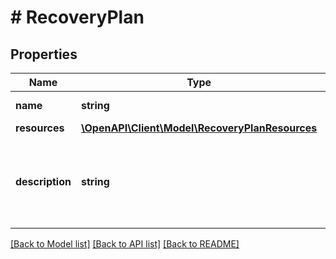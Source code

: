 # # RecoveryPlan

## Properties

Name | Type | Description | Notes
------------ | ------------- | ------------- | -------------
**name** | **string** | Recovery Plan name |
**resources** | [**\OpenAPI\Client\Model\RecoveryPlanResources**](RecoveryPlanResources.md) |  |
**description** | **string** | A description or user annotation for the Recovery Plan. | [optional]

[[Back to Model list]](../../README.md#models) [[Back to API list]](../../README.md#endpoints) [[Back to README]](../../README.md)
